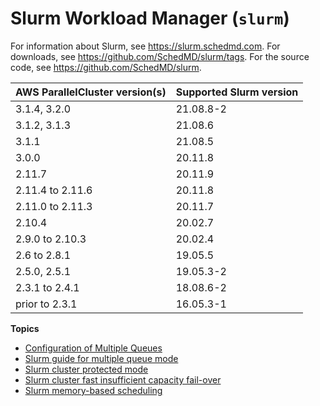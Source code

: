 # Slurm Workload Manager \(`slurm`\)<a name="slurm-workload-manager-v3"></a>

For information about Slurm, see [https://slurm\.schedmd\.com](https://slurm.schedmd.com)\. For downloads, see [https://github\.com/SchedMD/slurm/tags](https://github.com/SchedMD/slurm/tags)\. For the source code, see [https://github\.com/SchedMD/slurm](https://github.com/SchedMD/slurm)\.


| AWS ParallelCluster version\(s\) | Supported Slurm version | 
| --- | --- | 
|  3\.1\.4, 3\.2\.0  |  21\.08\.8\-2  | 
|  3\.1\.2, 3\.1\.3  |  21\.08\.6  | 
|  3\.1\.1  |  21\.08\.5  | 
|  3\.0\.0  |  20\.11\.8  | 
|  2\.11\.7  |  20\.11\.9  | 
|  2\.11\.4 to 2\.11\.6  |  20\.11\.8  | 
|  2\.11\.0 to 2\.11\.3  |  20\.11\.7  | 
|  2\.10\.4  |  20\.02\.7  | 
|  2\.9\.0 to 2\.10\.3  |  20\.02\.4  | 
|  2\.6 to 2\.8\.1  |  19\.05\.5  | 
|  2\.5\.0, 2\.5\.1  |  19\.05\.3\-2  | 
|  2\.3\.1 to 2\.4\.1  |  18\.08\.6\-2  | 
|  prior to 2\.3\.1  |  16\.05\.3\-1  | 

**Topics**
+ [Configuration of Multiple Queues](configuration-of-multiple-queues-v3.md)
+ [Slurm guide for multiple queue mode](multiple-queue-mode-slurm-user-guide-v3.md)
+ [Slurm cluster protected mode](slurm-protected-mode-v3.md)
+ [Slurm cluster fast insufficient capacity fail\-over](slurm-short-capacity-fail-mode-v3.md)
+ [Slurm memory\-based scheduling](slurm-mem-based-scheduling-v3.md)